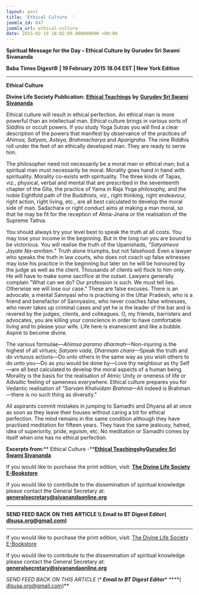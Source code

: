 ```yaml
---
layout: post
title: 'Ethical Culture  '
joomla_id: 847
joomla_url: ethical-culture
date: 2015-02-19 18:02:09.000000000 +00:00
---
```

  

















































**Spiritual Message for the Day – Ethical Culture by Gurudev Sri Swami Sivananda**

**Baba Times Digest© | 19 February 2015 18.04 EST | New York Edition**

* * *  


**Ethical Culture**

**Divine Life Society Publication:** [**Ethical Teachings**](http://www.dlshq.org/books/es48.htm#culture) **by** [**Gurudev Sri Swami Sivananda**](http://www.dlshq.org/saints/siva.htm)

Ethical culture will result in ethical perfection. An ethical man is more powerful than an intellectual man. Ethical culture brings in various sorts of Siddhis or occult powers. If you study Yoga Sutras you will find a clear description of the powers that manifest by observance of the practices of _Ahimsa, Satyam, Asteya, Brahmacharya_ and _Aparigraha._ The nine Riddhis roll under the feet of an ethically developed man. They are ready to serve him.

The philosopher need not necessarily be a moral man or ethical man; but a spiritual man must necessarily be moral. Morality goes hand in hand with spirituality. Morality co-exists with spirituality. The three kinds of Tapas, viz., physical, verbal and mental that are prescribed in the seventeenth chapter of the Gita, the practice of Yama in Raja Yoga philosophy, and the noble Eightfold path of the Buddhists, viz., right thinking, right endeavour, right action, right living, etc., are all best calculated to develop the moral side of man. Sadachara or right conduct aims at making a man moral, so that he may be fit for the reception of Atma-Jnana or the realisation of the Supreme Tattva.

You should always try your level best to speak the truth at all costs. You may lose your income in the beginning. But in the long run you are bound to be victorious. You will realise the truth of the Upanishads, _"Satyameva Jayate Na-anritam._" Truth alone triumphs, but not falsehood. Even a lawyer who speaks the truth in law courts, who does not coach up false witnesses may lose his practice in the beginning but later on he will be honoured by the judge as well as the client. Thousands of clients will flock to him only. He will have to make some sacrifice at the outset. Lawyers generally complain "What can we do? Our profession is such. We must tell lies. Otherwise we will lose our case." These are false excuses. There is an advocate, a mental Sannyasi who is practising in the Uttar Pradesh, who is a friend and benefactor of Sannyasins, who never coaches false witnesses, who never takes up criminal cases and yet he is the leader of the bar and is revered by the judges, clients, and colleagues. O, my friends, barristers and advocates, you are killing your conscience in order to have comfortable living and to please your wife. Life here is evanescent and like a bubble. Aspire to become divine.

The various formulae—_Ahimsa paramo dharmah_—Non-injuring is the highest of all virtues; _Satyam vada, Dharmam chara_—Speak the truth and do virtuous actions—Do unto others in the same way as you wish others to do unto you—Do as you would be done by—Love thy neighbour as thy Self—are all best calculated to develop the moral aspects of a human being. Morality is the basis for the realisation of Atmic Unity or oneness of life or Advaitic feeling of sameness everywhere. Ethical culture prepares you for Vedantic realisation of _"Sarvam Khalvidam Brahma_—All indeed is Brahman—there is no such thing as diversity."

All aspirants commit mistakes in jumping to Samadhi and Dhyana all at once as soon as they leave their houses without caring a bit for ethical perfection. The mind remains in the same condition although they have practised meditation for fifteen years. They have the same jealousy, hatred, idea of superiority, pride, egoism, etc. No meditation or Samadhi comes by itself when one has no ethical perfection.

**Excerpts from:**** Ethical Culture -**[**Ethical Teachings**](http://www.dlshq.org/books/es48.htm#culture)**by**[**Gurudev Sri Swami Sivananda**](http://www.dlshq.org/saints/siva.htm)

If you would like to purchase the print edition, visit: **[The Divine Life Society E-Bookstore](http://www.dlshq.org/download/download.htm)**

If you would like to contribute to the dissemination of spiritual knowledge please contact the General Secretary at: [](mailto:%20%3Cscript%20type=%27text/javascript%27%3E%20%3C%21--%20var%20prefix%20=%20%27ma%27%20+%20%27il%27%20+%20%27to%27;%20var%20path%20=%20%27hr%27%20+%20%27ef%27%20+%20%27=%27;%20var%20addy57016%20=%20%27generalsecretary%27%20+%20%27@%27;%20addy57016%20=%20addy57016%20+%20%27sivanandaonline%27%20+%20%27.%27%20+%20%27org%27;%20document.write%28%27%3Ca%20%27%20+%20path%20+%20%27%5C%27%27%20+%20prefix%20+%20%27:%27%20+%20addy57016%20+%20%27%5C%27%3E%27%29;%20document.write%28addy57016%29;%20document.write%28%27%3C%5C/a%3E%27%29;%20//--%3E%5Cn%20%3C/script%3E%3Cscript%20type=%27text/javascript%27%3E%20%3C%21--%20document.write%28%27%3Cspan%20style=%5C%27display:%20none;%5C%27%3E%27%29;%20//--%3E%20%3C/script%3EThis%20email%20address%20is%20being%20protected%20from%20spambots.%20You%20need%20JavaScript%20enabled%20to%20view%20it.%20%3Cscript%20type=%27text/javascript%27%3E%20%3C%21--%20document.write%28%27%3C/%27%29;%20document.write%28%27span%3E%27%29;%20//--%3E%20%3C/script%3E?subject=Contribution%20to%20Dissemination%20of%20Spiritual%20Knowledge) **generalsecretary@sivanandaonline.org**

****

**SEND FEED BACK ON THIS ARTICLE \\\ Email to BT Digest Editor[](mailto:%20%3Cscript%20type=%27text/javascript%27%3E%20%3C%21--%20var%20prefix%20=%20%27ma%27%20+%20%27il%27%20+%20%27to%27;%20var%20path%20=%20%27hr%27%20+%20%27ef%27%20+%20%27=%27;%20var%20addy72654%20=%20%27dlsusa.org%27%20+%20%27@%27;%20addy72654%20=%20addy72654%20+%20%27gmail%27%20+%20%27.%27%20+%20%27com%27;%20document.write%28%27%3Ca%20%27%20+%20path%20+%20%27%5C%27%27%20+%20prefix%20+%20%27:%27%20+%20addy72654%20+%20%27%5C%27%3E%27%29;%20document.write%28addy72654%29;%20document.write%28%27%3C%5C/a%3E%27%29;%20//--%3E%5Cn%20%3C/script%3E%3Cscript%20type=%27text/javascript%27%3E%20%3C%21--%20document.write%28%27%3Cspan%20style=%5C%27display:%20none;%5C%27%3E%27%29;%20//--%3E%20%3C/script%3EThis%20email%20address%20is%20being%20protected%20from%20spambots.%20You%20need%20JavaScript%20enabled%20to%20view%20it.%20%3Cscript%20type=%27text/javascript%27%3E%20%3C%21--%20document.write%28%27%3C/%27%29;%20document.write%28%27span%3E%27%29;%20//--%3E%20%3C/script%3E?subject=DLS%20Posts)( [dlsusa.org@gmail.com](mailto:dlsusa.org@gmail.com))**



* * *



  

If you would like to purchase the print edition, visit: [The Divine Life Society E-Bookstore](http://www.dlshq.org/download/download.htm)

If you would like to contribute to the dissemination of spiritual knowledge please contact the General Secretary at: **[generalsecretary@sivanandaonline.org](mailto:generalsecretary@sivanandaonline.org)**

**SEND FEED BACK ON THIS ARTICLE \\\**  **Email to BT Digest Editor**** [](mailto:%20%3Cscript%20type=%27text/javascript%27%3E%20%3C%21--%20var%20prefix%20=%20%27ma%27%20+%20%27il%27%20+%20%27to%27;%20var%20path%20=%20%27hr%27%20+%20%27ef%27%20+%20%27=%27;%20var%20addy72654%20=%20%27dlsusa.org%27%20+%20%27@%27;%20addy72654%20=%20addy72654%20+%20%27gmail%27%20+%20%27.%27%20+%20%27com%27;%20document.write%28%27%3Ca%20%27%20+%20path%20+%20%27%5C%27%27%20+%20prefix%20+%20%27:%27%20+%20addy72654%20+%20%27%5C%27%3E%27%29;%20document.write%28addy72654%29;%20document.write%28%27%3C%5C/a%3E%27%29;%20//--%3E%5Cn%20%3C/script%3E%3Cscript%20type=%27text/javascript%27%3E%20%3C%21--%20document.write%28%27%3Cspan%20style=%5C%27display:%20none;%5C%27%3E%27%29;%20//--%3E%20%3C/script%3EThis%20email%20address%20is%20being%20protected%20from%20spambots.%20You%20need%20JavaScript%20enabled%20to%20view%20it.%20%3Cscript%20type=%27text/javascript%27%3E%20%3C%21--%20document.write%28%27%3C/%27%29;%20document.write%28%27span%3E%27%29;%20//--%3E%20%3C/script%3E?subject=DLS%20Posts)****( [dlsusa.org@gmail.com](mailto:dlsusa.org@gmail.com))**  

